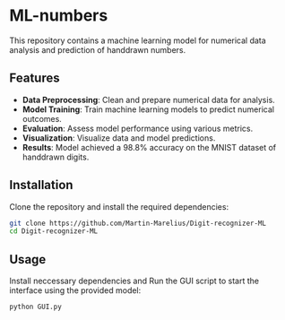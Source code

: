 # ML-numbers

This repository contains a machine learning model for numerical data analysis and prediction of handdrawn numbers.

## Features

- **Data Preprocessing**: Clean and prepare numerical data for analysis.
- **Model Training**: Train machine learning models to predict numerical outcomes.
- **Evaluation**: Assess model performance using various metrics.
- **Visualization**: Visualize data and model predictions.
- **Results**: Model achieved a 98.8% accuracy on the MNIST dataset of handdrawn digits. 

## Installation

Clone the repository and install the required dependencies:

```bash
git clone https://github.com/Martin-Marelius/Digit-recognizer-ML
cd Digit-recognizer-ML
```

## Usage

Install neccessary dependencies and
Run the GUI script to start the interface using the provided model:

```bash
python GUI.py
```

